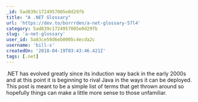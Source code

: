 ```yaml
---
_id: 5ad839c1724957005e0d29fb
title: "A .NET Glossary"
url: 'https://dev.to/borrrden/a-net-glossary-57l4'
category: 5ad839c1724957005e0d29fb
slug: 'a-net-glossary'
user_id: 5a83ce59d6eb0005c4ecda2c
username: 'bill-s'
createdOn: '2018-04-19T03:43:46.421Z'
tags: [.net]
---
```


.NET has evolved greatly since its induction way back in the early 2000s and at this point it is beginning to rival Java in the ways it can be deployed. This post is meant to be a simple list of terms that get thrown around so hopefully things can make a little more sense to those unfamiliar.
